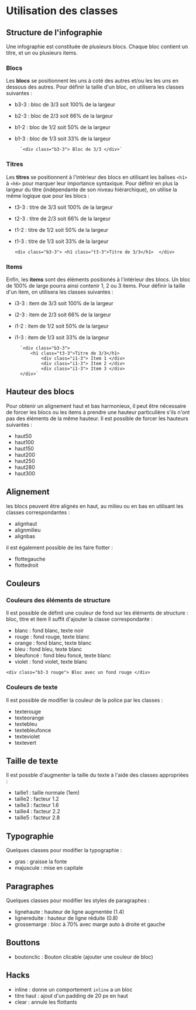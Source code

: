 # Utilisation des classes 

## Structure de l'infographie

Une infographie est constituée de plusieurs blocs. Chaque bloc contient un titre, et un ou plusieurs items. 

### Blocs
Les **blocs** se positionnent les uns à coté des autres et/ou les les uns en dessous des autres. 
Pour définir la taille d'un bloc, on utilisera les classes suivantes : 
* b3-3 : bloc de 3/3 soit 100% de la largeur
* b2-3 : bloc de 2/3 soit 66% de la largeur
* b1-2 : bloc de 1/2 soit 50% de la largeur
* b1-3 : bloc de 1/3 soit 33% de la largeur
        
        `<div class="b3-3"> Bloc de 3/3 </div>`
        
### Titres
Les **titres** se positionnent à l'intérieur des blocs en utilisant les balises `<h1>` à `<h6>` pour marquer leur importance syntaxique. Pour définir en plus la largeur du titre (indépendante de son niveau hiérarchique), on utilise la même logique que pour les blocs : 
* t3-3 : titre de 3/3 soit 100% de la largeur
* t2-3 : titre de 2/3 soit 66% de la largeur
* t1-2 : titre de 1/2 soit 50% de la largeur
* t1-3 : titre de 1/3 soit 33% de la largeur
    
     `<div class="b3-3">
            <h1 class="t3-3">Titre de 3/3</h1> 
        </div>`

### Items  
Enfin, les **items** sont des éléments positionés à l'intérieur des blocs. Un bloc de 100% de large pourra ainsi contenir 1, 2 ou 3 items. Pour définir la taille d'un item, on utilisera les classes suivantes : 
* i3-3 : item de 3/3 soit 100% de la largeur
* i2-3 : item de 2/3 soit 66% de la largeur
* i1-2 : item de 1/2 soit 50% de la largeur
* i1-3 : item de 1/3 soit 33% de la largeur

        `<div class="b3-3">
            <h1 class="t3-3">Titre de 3/3</h1> 
                <div class="i1-3"> Item 1 </div>
                <div class="i1-3"> Item 2 </div>
                <div class="i1-3"> Item 3 </div>
        </div>`
        
## Hauteur des blocs
Pour obtenir un alignement haut et bas harmonieux, il peut être nécessaire de forcer les blocs ou les items à prendre une hauteur particulière s'ils n'ont pas des éléments de la même hauteur.
Il est possible de forcer les hauteurs suivantes : 
* haut50
* haut100
* haut150
* haut200
* haut250
* haut280
* haut300

## Alignement

les blocs peuvent être alignés en haut, au milieu ou en bas en utilisant les classes correspondantes : 
* alignhaut
* alignmilieu
* alignbas

il est également possible de les faire flotter :
* flottegauche
* flottedroit

## Couleurs

### Couleurs des éléments de structure
Il est possible de définit une couleur de fond sur les éléments de structure : bloc, titre et item
Il suffit d'ajouter la classe correspondante : 
* blanc : fond blanc, texte noir 
* rouge : fond rouge, texte blanc 
* orange : fond blanc, texte blanc  
* bleu : fond bleu, texte blanc  
* bleufoncé : fond bleu foncé, texte blanc  
* violet : fond violet, texte blanc   

`<div class="b3-3 rouge"> Bloc avec un fond rouge </div>`

### Couleurs de texte

Il est possible de modifier la couleur de la police par les classes : 

* texterouge
* texteorange
* textebleu
* textebleufonce
* texteviolet
* textevert



## Taille de texte

Il est possble d'augmenter la taille du texte à l'aide des classes appropriées : 
* taille1 : taille normale (1em)
* taille2 : facteur 1.2
* taille3 : facteur 1.6
* taille4 : facteur 2.2
* taille5 : facteur 2.8

## Typographie

Quelques classes pour modifier la typographie : 

* gras : graisse la fonte
* majuscule : mise en capitale

## Paragraphes

Quelques classes pour modifier les styles de paragraphes : 

* lignehaute : hauteur de ligne augmentée (1.4)
* lignereduite : hauteur de ligne réduite (0.8)
* grossemarge : bloc à 70% avec marge auto à droite et gauche

## Bouttons
* boutonclic : Bouton clicable (ajouter une couleur de bloc)

## Hacks

* inline : donne un comportement `inline` a un bloc
* titre haut : ajout d'un padding de 20 px en haut
* clear : annule les flottants
